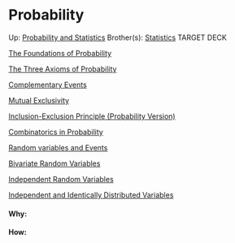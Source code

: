 # Probability

Up: [Probability and Statistics](probability_and_statistics)
Brother(s): [Statistics](statistics)
TARGET DECK


[The Foundations of Probability](the_foundations_of_probability)

[The Three Axioms of Probability](the_three_axioms_of_probability)

[Complementary Events](complementary_events)

[Mutual Exclusivity](mutual_exclusivity)

[Inclusion-Exclusion Principle (Probability Version)](inclusion-exclusion_principle_(probability_version))

[Combinatorics in Probability](combinatorics_in_probability)

[Random variables and Events](random_variables_and_events)

[Bivariate Random Variables](bivariate_random_variables)

[Independent Random Variables](independent_random_variables)

[Independent and Identically Distributed Variables](independent_and_identically_distributed_variables)


















#### Why:
#### How:










